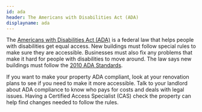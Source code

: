 ```yaml
---
id: ada
header: The Americans with Disabilities Act (ADA)
displayname: ada
---
```


The [Americans with Disabilities Act (ADA)](https://www.ada.gov/) is a federal law that helps people with disabilities get equal access. New buildings must follow special rules to make sure they are accessible. Businesses must also fix any problems that make it hard for people with disabilities to move around. The law says new buildings must follow the [2010 ADA Standards](https://www.ada.gov/2010ADAstandards_index.htm).

If you want to make your property ADA compliant, look at your renovation plans to see if you need to make it more accessible. Talk to your landlord about ADA compliance to know who pays for costs and deals with legal issues. Having a Certified Access Specialist (CAS) check the property can help find changes needed to follow the rules.
